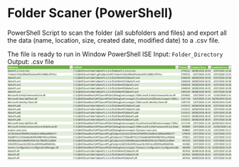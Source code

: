 # Folder Scaner (PowerShell)

PowerShell Script to scan the folder (all subfolders and files) and export all the data (name, location, size, created date, modified date) to a .csv file.

The file is ready to run in Window PowerShell ISE
Input: `Folder_Directory`
Output: .csv file
![ouput](Capture.PNG "Output")